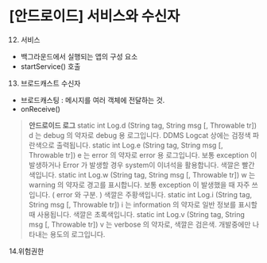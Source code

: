 # [안드로이드] 서비스와 수신자

12. 서비스

- 백그라운드에서 실행되는 앱의 구성 요소
- startService() 호출

13. 브로드캐스트 수신자

- 브로드캐스팅 : 메시지를 여러 객체에 전달하는 것.
- onReceive()

> <b>안드로이드 로그</b>
> static int Log.d (String tag, String msg [, Throwable tr]) d 는 debug 의 약자로 debug 용 로그입니다. DDMS Logcat 상에는 검정색 파란색으로 출력됩니다.
> static int Log.e (String tag, String msg [, Throwable tr]) e 는 error 의 약자로 error 용 로그입니다. 보통 exception 이 발생하거나 Error 가 발생할 경우 system이 이녀석을 활용합니다. 색깔은 빨간색입니다.
> static int Log.w (String tag, String msg [, Throwable tr]) w 는 warning 의 약자로 경고를 표시합니다. 보통 exception 이 발생했을 때 자주 쓰입니다. ( error 와 구분. ) 색깔은 주황색입니다.
> static int Log.i (String tag, String msg [, Throwable tr]) i 는 information 의 약자로 일반 정보를 표시할 때 사용됩니다. 색깔은 초록색입니다.
> static int Log.v (String tag, String msg [, Throwable tr]) v 는 verbose 의 약자로, 색깔은 검은색. 개발중에만 나타내는 용도의 로그입니다.

14.위험권한
